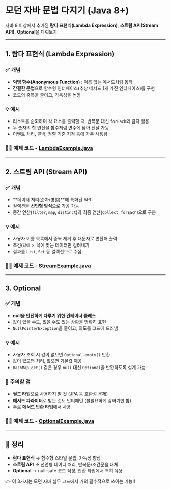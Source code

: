 # 모던 자바 문법 다지기 (Java 8+)

자바 8 이상에서 추가된 **람다 표현식(Lambda Expression)**, **스트림 API(Stream API)**, **Optional**을 다뤄보자.

---

## 1. 람다 표현식 (Lambda Expression)

### ✅ 개념
- **익명 함수(Anonymous Function)** : 이름 없는 메서드처럼 동작
- **간결한 문법**으로 함수형 인터페이스(추상 메서드 1개 가진 인터페이스)를 구현
- 코드의 중복을 줄이고, 가독성을 높임

### 💡 예시
- 리스트를 순회하며 각 요소를 출력할 때, 반복문 대신 `forEach`와 람다 활용
- 두 숫자의 합 연산을 함수처럼 변수에 담아 전달 가능
- 이벤트 처리, 콜백, 정렬 기준 지정 등에 자주 사용됨

### 🧑‍💻 예제 코드 - [LambdaExample.java](../../src/chapter03/modern_java_syntax_02/LambdaExample.java)

---

## 2. 스트림 API (Stream API)

### ✅ 개념
- **데이터 처리(순차/병렬)**에 특화된 API
- 컬렉션을 **선언형 방식**으로 가공 가능
- 중간 연산(`filter`, `map`, `distinct`)과 최종 연산(`collect`, `forEach`)으로 구분

### 💡 예시
- 사용자 이름 목록에서 중복 제거 후 대문자로 변환해 출력
- 조건(`길이 > 3`)에 맞는 데이터만 걸러내기
- 결과를 `List`, `Set` 등 컬렉션으로 수집

### 🧑‍💻 예제 코드 - [StreamExample.java](../../src/chapter03/modern_java_syntax_02/StreamExample.java)

---

## 3. Optional

### ✅ 개념
- **null을 안전하게 다루기 위한 컨테이너 클래스**
- 값이 있을 수도, 없을 수도 있는 상황을 명확히 표현
- `NullPointerException`을 줄이고, 의도를 코드에 드러냄

### 💡 예시
- 사용자 조회 시 값이 없으면 `Optional.empty()` 반환
- 값이 있으면 처리, 없으면 기본값 제공
- `HashMap.get()` 같은 경우 `null` 대신 `Optional`을 반환하도록 설계 가능

### 🚨 주의할 점
- **필드 타입**으로 사용하지 말 것 (JPA 등 호환성 문제)
- **메서드 파라미터**로 받는 것도 안티패턴 (불필요하게 감싸기만 함)
- 주로 **메서드 반환 타입**에서 사용

### 🧑‍💻 예제 코드 - [OptionalExample.java](../../src/chapter03/modern_java_syntax_02/OptionalExample.java)

---

## 📌 정리
- **람다 표현식** → 함수형 스타일 문법, 가독성 향상
- **스트림 API** → 선언형 데이터 처리, 반복문/조건문을 대체
- **Optional** → null-safe 코드 작성, 반환 타입에서 특히 유용

👉 이 3가지는 모던 자바 실무 코드에서 거의 필수적으로 쓰이는 기능!!
